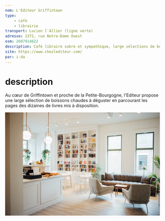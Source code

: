 ```yaml
---
nom: L'Editeur Griffintown
type: 
    - café 
    - librairie
transport: Lucien l'Allier (ligne verte)
adresse: 1372, rue Notre-Dame Ouest
osm: 2687914622
description: Café libraire sobre et sympathique, large sélections de boissons chaudes et froides, ambiance calme et mini-bibliothèque bien fournie.
site: https://www.chezlediteur.com/
par: i-da
---
```


# description

Au cœur de Griffintown et proche de la Petite-Bourgogne, l'Editeur propose une large sélection de boissons chaudes à déguster
en parcourant les pages des dizaines de livres mis à disposition. 

![L'Editeur Griffintown](./media/l-editeur-griffintown.jpg)

